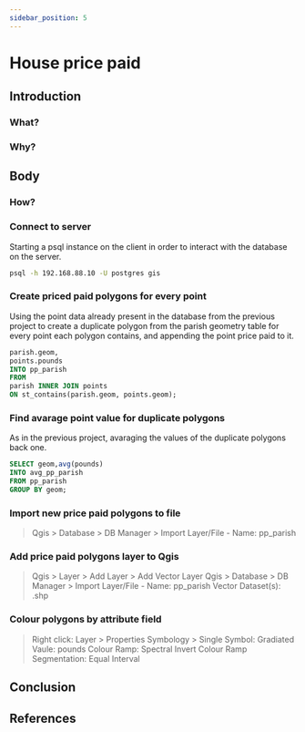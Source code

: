 ```yaml
---
sidebar_position: 5
---
```


# House price paid

## Introduction

### What?

### Why?

## Body

### How?

### Connect to server

Starting a psql instance on the client in order to interact with the database on the server.

``` bash
psql -h 192.168.88.10 -U postgres gis
```

### Create priced paid polygons for every point

Using the point data already present in the database from the previous project to create a duplicate
polygon from the parish geometry table for every point each polygon contains, and appending the point
price paid to it.


``` sql
parish.geom,
points.pounds
INTO pp_parish
FROM
parish INNER JOIN points
ON st_contains(parish.geom, points.geom);
```
### Find avarage point value for duplicate polygons

As in the previous project, avaraging the values of the duplicate polygons back one.

``` sql
SELECT geom,avg(pounds)
INTO avg_pp_parish
FROM pp_parish
GROUP BY geom;
```
### Import new price paid polygons to file

> Qgis > Database > DB Manager > Import Layer/File - Name: pp_parish

### Add price paid polygons layer to Qgis

> Qgis > Layer > Add Layer > Add Vector Layer
> Qgis > Database > DB Manager > Import Layer/File - Name: pp_parish
> Vector Dataset(s): .shp

### Colour polygons by attribute field

> Right click: Layer > Properties
> Symbology > Single Symbol: Gradiated
> Vaule: pounds
> Colour Ramp: Spectral
> Invert Colour Ramp
> Segmentation: Equal Interval

## Conclusion

## References